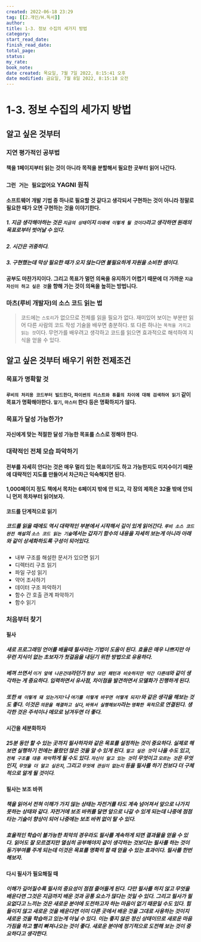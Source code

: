 ```yaml
---
created: 2022-06-18 23:29
tag: [[2.개인/H.독서]]
author:
title: 1-3. 정보 수집의 세가지 방법
category:
start_read_date:
finish_read_date:
total_page:
status:
my_rate: 
book_note:
date created: 목요일, 7월 7일 2022, 8:15:41 오후
date modified: 금요일, 7월 8일 2022, 8:15:18 오전
---
```

# 1-3. 정보 수집의 세가지 방법
## 알고 싶은 것부터
### 지연 평가적인 공부법
#### 책을 1페이지부터 읽는 것이 아니라 목적을 분할해서 필요한 곳부터 읽어 나간다.

### `그런 거는 필요없어요` YAGNI 원칙
#### 소프트웨어 개발 기법 중 하나로 필요할 것 같다고 생각되서 구현하는 것이 아니라 정말로 필요한 때가 오면 구현하는 것을 이야기한다.
##### 1. 지금 생각해야하는 것은 `지금의 상태`이지 `미래에 이렇게 될 것이다`라고 생각하면 원래의 목표로부터 벗어날 수 있다.
##### 2. 시간은 귀중하다.
##### 3. 구현했는데 막상 필요한 때가 오지 않는다면 불필요하게 자원을 소비한 셈이다.

#### 공부도 마찬가지이다. 그리고 목표가 멀먼 의욕을 유지하기 어렵기 때문에 더 가까운 `지금 자신이 하고 싶은 것`을 향해 가는 것이 의욕을 높히는 방법니다.

### 마츠(루비 개발자)의 소스 코드 읽는 법
>  코드에는 `스토리`가 없으므로 전체를 읽을 필요가 없다. 재미있어 보이는 부분만 읽어 다른 사람의 코드 작성 기술을 배우면 충분하다.
>  또 다른 하나는 `목적을 가지고 읽는 것`이다. 무언가를 배우려고 생각하고 코드를 읽으면 효과적으로 해석하여 지식을 얻을 수 있다.


## 알고 싶은 것부터 배우기 위한 전제조건
### 목표가 명확할 것
#### `루비의 처리용 코드부터 빌드한다`, `파이썬의 리스트와 튜플의 차이에 대해 검색하여 읽기` 같이 목표가 명확해야한다. `알기`, `마스터` 한다 등은 명확하지가 않다.

### 목표가 달성 가능한가?
#### 자신에게 맞는 적절한 달성 가능한 목표를 스스로 정해야 한다.

### 대략적인 전체 모습 파악하기
#### 전부를 자세히 안다는 것은 매우 멀리 있는 목표이기도 하고 가능한지도 미지수이기 때문에 대략적인 지도를 만들어서 차근차근 익숙해지면 된다.

#### 1,000페이지 정도 책에서 목차는 6페이지 밖에 안 되고, 각 장의 제목은 32줄 밖에 안되니 먼저 목차부터 읽어보자.

#### 코드를 단계적으로 읽기
##### 코드를 읽을 때에도 역시 대략적인 부분에서 시작해서 깊이 있게 읽어간다. `루비 소스 코드 완전 해설`의 `소스 코드 읽는 기술`에서는 갑자기 함수의 내용을 자세히 보는게 아니라 아래와 같이 상세화하도록 구성이 되어있다.
- 내부 구조를 해설한 문서가 있으면 읽기
- 디렉터리 구조 읽기
- 파일 구성 읽기
- 약어 조사하기
- 데이터 구조 파악하기
- 함수 간 호출 관계 파악하기
- 함수 읽기

### 처음부터 찾기
#### 필사
##### 새로 프로그래밍 언어를 배울때 필사라는 기법이 도움이 된다. 효율은 매우 나쁘지만 아무런 지식이 없는 초보자가 첫걸음을 내딛기 위한 방법으로 유용하다.
##### 베껴 쓰면서 `이거 앞에 나온건데`라던가 `항상 보던 패턴과 비슷하지만 약간 다른데`와 같이 생각하는 게 중요하다. 입력하면서 유사점, 차이점을 발견하면서 모델화가 진행하게 된다.
##### 또한 `왜 이렇게 돼 있는거지?`나 `여기를 이렇게 바꾸면 어떻게 되지?`와 같은 생각을 해보는 것도 좋다. 이것은 `의문을 해결하고 싶다`, `바꿔서 실행해보자`라는 `명확한 목적`으로 연결된다. 생각한 것은 주석이나 메모로 남겨두면 더 좋다.

#### 시간을 세분화하자
##### 25분 동안 할 수 있는 곳까지 필사하자와 같은 목표를 설정하는 것이 중요하다. 실제로 해보면 실행하기 전에는 몰랐던 많은 것을 알 수 있게 된다. `알고 싶은 것`이 나올 수도 있고, `전체 구조를 대충 파악`하게 될 수도 있다. `자신이 알고 있는 것`이 무엇이고 `모르는 것`은 무엇인지, `무엇을 더 알고 싶은지`, 그리고 `무엇에 관심이 없는지` 등을 필사를 하기 전보다 더 구체적으로 알게 될 것이다.

#### 필사는 보조 바퀴
##### 책을 읽어서 전혀 이해가 가지 않는 상태는 자전거를 타도 계속 넘어져서 앞으로 나가지 못하는 상태와 같다. 자전거에 보조 바퀴를 달면 앞으로 나갈 수 있게 되는데 나중에 점점 타는 기술이 향상이 되어 나중에는 보조 바퀴 없이 탈 수 있다.

##### 효율적인 학습이 불가능한 최악의 경우라도 필사를 계속하게 되면 결과물을 얻을 수 있다. 읽어도 잘 모르겠지만 열심히 공부해야지 같이 생각하는 것보다는 필사를 하는 것이 동기부여를 주게 되는데 이것은 목표를 명확히 할 때 얻을 수 있는 효과이다. 필사를 한번 해보자.

#### 다시 필사가 필요해질 때
##### 이해가 깊어질수록 필사의 중요성이 점점 줄어들게 된다. 다만 필사를 하지 않고 무엇을 배운다면 그것은 지금까지 배운 것과 공통 요소가 많다는 것일 수 있다. 그리고 필사가 필요없다고 느끼는 것은 새로운 분야에 도전하고자 하는 마음이 없기 때문일 수도 있다. 힘들이지 않고 새로운 것을 배운다면 이미 다른 곳에서 배운 것을 그대로 사용하는 것이지 새로운 것을 학습하고 있는게 아닐 수 있다. 이는 좋지 않은 정신 상태이므로 새로운 마음가짐을 하고 빨리 빠져나오는 것이 좋다. 새로운 분야에 정기적으로 도전해 보는 것이 중요하다고 생각한다.

